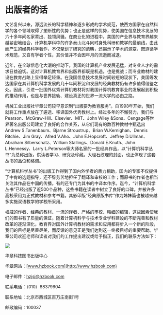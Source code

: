    

# 出版者的话

文艺复兴以来，源远流长的科学精神和逐步形成的学术规范，使西方国家在自然科学的各个领域取得了垄断性的优势；也正是这样的优势，使美国在信息技术发展的六十多年间名家辈出、独领风骚。在商业化的进程中，美国的产业界与教育界越来越紧密地结合，计算机学科中的许多泰山北斗同时身处科研和教学的最前线，由此而产生的经典科学著作，不仅擘划了研究的范畴，还揭示了学术的源变，既遵循学术规范，又自有学者个性，其价值并不会因年月的流逝而减退。

近年，在全球信息化大潮的推动下，我国的计算机产业发展迅猛，对专业人才的需求日益迫切。这对计算机教育界和出版界都既是机遇，也是挑战；而专业教材的建设在教育战略上显得举足轻重。在我国信息技术发展时间较短的现状下，美国等发达国家在其计算机科学发展的几十年间积淀和发展的经典教材仍有许多值得借鉴之处。因此，引进一批国外优秀计算机教材将对我国计算机教育事业的发展起到积极的推动作用，也是与世界接轨、建设真正的世界一流大学的必由之路。

机械工业出版社华章公司较早意识到“出版要为教育服务”。自1998年开始，我们就将工作重点放在了遴选、移译国外优秀教材上。经过多年的不懈努力，我们与Pearson、McGraw-Hill、Elsevier、MIT、John Wiley &Sons、Cengage等世界著名出版公司建立了良好的合作关系，从它们现有的数百种教材中甄选出Andrew S.Tanenbaum、Bjarne Stroustrup、Brian W.Kernighan、Dennis Ritchie、Jim Gray、Afred V.Aho、John E.Hopcroft、Jeffrey D.Ullman、Abraham Silberschatz、William Stallings、Donald E.Knuth、John L.Hennessy、Larry L.Peterson等大师名家的一批经典作品，以“计算机科学丛书”为总称出版，供读者学习、研究及珍藏。大理石纹理的封面，也正体现了这套丛书的品位和格调。

“计算机科学丛书”的出版工作得到了国内外学者的鼎力相助，国内的专家不仅提供了中肯的选题指导，还不辞劳苦地担任了翻译和审校的工作；而原书的作者也相当关注其作品在中国的传播，有的还专门为其书的中译本作序。迄今，“计算机科学丛书”已经出版了近500个品种，这些书籍在读者中树立了良好的口碑，并被许多高校采用为正式教材和参考书籍。其影印版“经典原版书库”作为姊妹篇也被越来越多实施双语教学的学校所采用。

权威的作者、经典的教材、一流的译者、严格的审校、精细的编辑，这些因素使我们的图书有了质量的保证。随着计算机科学与技术专业学科建设的不断完善和教材改革的逐渐深化，教育界对国外计算机教材的需求和应用都将步入一个新的阶段，我们的目标是尽善尽美，而反馈的意见正是我们达到这一终极目标的重要帮助。华章公司欢迎老师和读者对我们的工作提出建议或给予指正，我们的联系方法如下：

![](0-Assets/Epubook/程序员编程语言经典合集（计算机科学丛书5册套装），javapython编程语言含经典教材龙书《编译原理》%20(Bruce%20Eckel%20%20Alfred%20V.%20Aho%20%20Monica%20S.%20Lam%20etc.)%20(Z-Library)/images/image05165.jpeg)

华章科技图书出版中心

华章网站：[www.hzbook.com](http://www.hzbook.com)

电子邮件：hzjsj@hzbook.com

联系电话：（010）88379604

联系地址：北京市西城区百万庄南街1号

邮政编码：100037